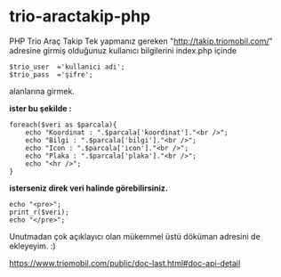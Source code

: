 # trio-aractakip-php
PHP Trio Araç Takip
Tek yapmanız gereken "http://takip.triomobil.com/" adresine girmiş olduğunuz kullanıcı bilgilerini index.php içinde 

    $trio_user  ='kullanici adi';
    $trio_pass  ='şifre';

alanlarına girmek.

**ister bu şekilde :** 

    foreach($veri as $parcala){
        echo "Koordinat : ".$parcala['koordinat']."<br />";
        echo "Bilgi : ".$parcala['bilgi']."<br />";
        echo "Icon : ".$parcala['icon']."<br />";
        echo "Plaka : ".$parcala['plaka']."<br />";
        echo "<hr />";
    }
    
**isterseniz direk veri halinde görebilirsiniz.**

    echo "<pre>";
    print_r($veri);
    echo "</pre>";

Unutmadan çok açıklayıcı olan mükemmel üstü döküman adresini de ekleyeyim. :)

https://www.triomobil.com/public/doc-last.html#doc-api-detail
